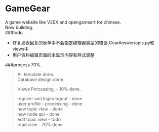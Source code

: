GameGear
========

A game website like V2EX and opengameart for chinese.    
Now building.    
###todo
+ 修复发表回复的表单中不会指定编辑器类型的错误,GearAnswer/apis.py和views中
+ 用户资料编辑页面的未显示内容和样式调整

###process 70%.    


> All template done.    
> Database design done.    

> Views Porcessing.  -  10% done.

> register and login/logout - done    
> user profile - processing - done    
> new topic view - done    
> new node api - done    
> edit topic view - todo    
> read view - 70% done

